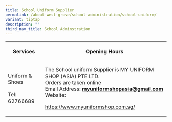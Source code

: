 ```yaml
---
title: School Uniform Supplier
permalink: /about-west-grove/school-administration/school-uniform/
variant: tiptap
description: ""
third_nav_title: School Adminstration
---
```

<p></p>
<p></p>
<table>
<tbody>
<tr>
<th rowspan="1" colspan="1">
<p>Services</p>
</th>
<th rowspan="1" colspan="1">
<p>Opening Hours</p>
</th>
</tr>
<tr>
<td rowspan="1" colspan="1">
<p>Uniform &amp; Shoes
<br>
<br>Tel:
<br>62766689
<br>
</p>
</td>
<td rowspan="1" colspan="1">
<p>The School uniform Supplier is MY UNIFORM SHOP (ASIA) PTE LTD.
<br>Orders are taken online
<br>Email Address: <strong><a href="mailto:myuniformshopasia@gmail.com" rel="noopener noreferrer nofollow" target="_blank">myuniformshopasia@gmail.com</a></strong> 
<br>Website:</p>
<p><a href="https://www.myuniformshop.com.sg/" rel="noopener noreferrer nofollow" target="_blank">https://www.myuniformshop.com.sg/</a>
</p>
<p></p>
</td>
</tr>
</tbody>
</table>
<p></p>
